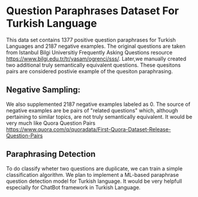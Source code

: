 # Question Paraphrases Dataset For Turkish Language
This data set contains 1377 positive question paraphrases for Turkish Languages and 2187 negative examples. 
The original questions are taken from Istanbul Bilgi Universitiy Frequently Asking Questions resource 
https://www.bilgi.edu.tr/tr/yasam/ogrenci/sss/. Later,we manually created two additional truly semantically equivalent questions. These quesitons pairs are considered postivie example of the quesiton paraphrasing. 

## Negative Sampling:
We also supplemented 2187 negative examples labeled as 0. The source of negative examples are be pairs of "related questions" which, although pertaining to similar topics, are not truly semantically equivalent. It would be very much like Quora Question Pairs
https://www.quora.com/q/quoradata/First-Quora-Dataset-Release-Question-Pairs


## Paraphrasing Detection
To do classify wheter two questions are duplicate, we can train a simple classification algorithm.
We plan to implement a ML-based paraphrase question detection model for Turkish language. It would be very helpfull especially for ChatBot framework in Turkish Language.


